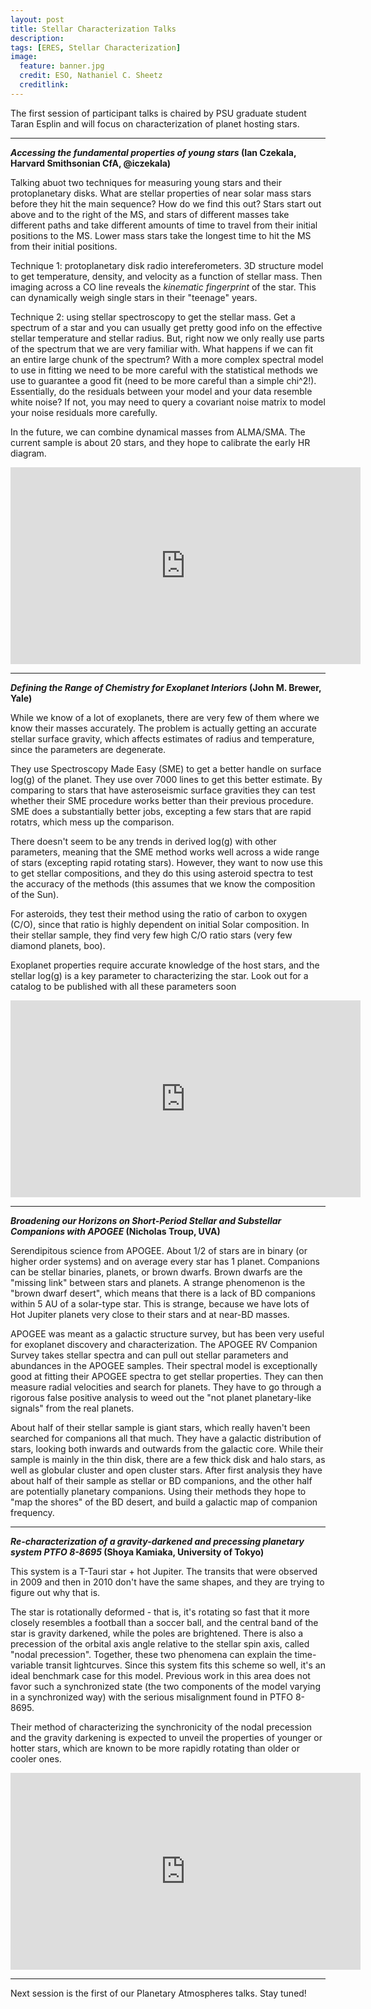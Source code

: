 ```yaml
---
layout: post
title: Stellar Characterization Talks
description:
tags: [ERES, Stellar Characterization]
image:
  feature: banner.jpg
  credit: ESO, Nathaniel C. Sheetz
  creditlink: 
---
```


The first session of participant talks is chaired by PSU graduate student Taran Esplin and will focus on characterization of planet hosting stars.

---
***Accessing the fundamental properties of young stars* (Ian Czekala, Harvard Smithsonian CfA, @iczekala)**

Talking abuot two techniques for measuring young stars and their protoplanetary disks. What are stellar properties of near solar mass stars before they hit the main sequence? How do we find this out? Stars start out above and to the right of the MS, and stars of different masses take different paths and take different amounts of time to travel from their initial positions to the MS. Lower mass stars take the longest time to hit the MS from their initial positions.

Technique 1: protoplanetary disk radio intereferometers. 3D structure model to get temperature, density, and velocity as a function of stellar mass. Then imaging across a CO line reveals the *kinematic fingerprint* of the star. This can dynamically weigh single stars in their "teenage" years.

Technique 2: using stellar spectroscopy to get the stellar mass. Get a spectrum of a star and you can usually get pretty good info on the effective stellar temperature and stellar radius. But, right now we only really use parts of the spectrum that we are very familiar with. What happens if we can fit an entire large chunk of the spectrum? With a  more complex spectral model to use in fitting we need to be more careful with the statistical methods we use to guarantee a good fit (need to be more careful than a simple chi^2!). Essentially, do the residuals between your model and your data resemble white noise? If not, you may need to query a covariant noise matrix to model your noise residuals more carefully.

In the future, we can combine dynamical masses from ALMA/SMA. The current sample is about 20 stars, and they hope to calibrate the early HR diagram.

<iframe width="560" height="315" src="https://www.youtube.com/embed/WONJZCImV5I" frameborder="0" allowfullscreen></iframe>

---
***Defining the Range of Chemistry for Exoplanet Interiors* (John M. Brewer, Yale)**

While we know of a lot of exoplanets, there are very few of them where we know their masses accurately. The problem is actually getting an accurate stellar surface gravity, which affects estimates of radius and temperature, since the parameters are degenerate.

They use Spectroscopy Made Easy (SME) to get a better handle on surface log(g) of the planet. They use over 7000 lines to get this better estimate. By comparing to stars that have asteroseismic surface gravities they can test whether their SME procedure works better than their previous procedure. SME does a substantially better jobs, excepting a few stars that are rapid rotatrs, which mess up the comparison.

There doesn't seem to be any trends in derived log(g) with other parameters, meaning that the SME method works well across a wide range of stars (excepting rapid rotating stars). However, they want to now use this to get stellar compositions, and they do this using asteroid spectra to test the accuracy of the methods (this assumes that we know the composition of the Sun).

For asteroids, they test their method using the ratio of carbon to oxygen (C/O), since that ratio is highly dependent on initial Solar composition. In their stellar sample, they find very few high C/O ratio stars (very few diamond planets, boo).

Exoplanet properties require accurate knowledge of the host stars, and the stellar log(g) is a key parameter to characterizing the star. Look out for a catalog to be published with all these parameters soon

<iframe width="560" height="315" src="https://www.youtube.com/embed/XRw6kk4eyM8" frameborder="0" allowfullscreen></iframe>


---
***Broadening our Horizons on Short-Period Stellar and Substellar Companions with APOGEE* (Nicholas Troup, UVA)**

Serendipitous science from APOGEE. About 1/2 of stars are in binary (or higher order systems) and on average every star has 1 planet. Companions can be stellar binaries, planets, or brown dwarfs. Brown dwarfs are the "missing link" between stars and planets. A strange phenomenon is the "brown dwarf desert", which means that there is a lack of BD companions within 5 AU of a solar-type star. This is strange, because we have lots of Hot Jupiter planets very close to their stars and at near-BD masses.

APOGEE was meant as a galactic structure survey, but has been very useful for exoplanet discovery and characterization. The APOGEE RV Companion Survey takes stellar spectra and can pull out stellar parameters and abundances in the APOGEE samples. Their spectral model is exceptionally good at fitting their APOGEE spectra to get stellar properties. They can then measure radial velocities and search for planets. They have to go through a rigorous false positive analysis to weed out the "not planet planetary-like signals" from the real planets.

About half of their stellar sample is giant stars, which really haven't been searched for companions all that much. They have a galactic distribution of stars, looking both inwards and outwards from the galactic core. While their sample is mainly in the thin disk, there are a few thick disk and halo stars, as well as globular cluster and open cluster stars. After first analysis they have about half of their sample as stellar or BD companions, and the other half are potentially planetary companions. Using their methods they hope to "map the shores" of the BD desert, and build a galactic map of companion frequency.

---
***Re-characterization of a gravity-darkened and precessing planetary system PTFO 8-8695* (Shoya Kamiaka, University of Tokyo)**

This system is a T-Tauri star + hot Jupiter. The transits that were observed in 2009 and then in 2010 don't have the same shapes, and they are trying to figure out why that is.

The star is rotationally deformed - that is, it's rotating so fast that it more closely resembles a football than a soccer ball, and the central band of the star is gravity darkened, while the poles are brightened. There is also a precession of the orbital axis angle relative to the stellar spin axis, called "nodal precession". Together, these two phenomena can explain the time-variable transit lightcurves. Since this system fits this scheme so well, it's an ideal benchmark case for this model. Previous work in this area does not favor such a synchronized state (the two components of the model varying in a synchronized way) with the serious misalignment found in PTFO 8-8695. 

Their method of characterizing the synchronicity of the nodal precession and the gravity darkening is expected to unveil the properties of younger or hotter stars, which are known to be more rapidly rotating than older or cooler ones.

<iframe width="560" height="315" src="https://www.youtube.com/embed/nEGC2oFyGMQ" frameborder="0" allowfullscreen></iframe>

---
Next session is the first of our Planetary Atmospheres talks. Stay tuned!